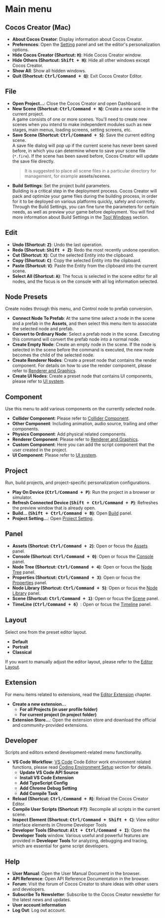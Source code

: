 # Main menu

## Cocos Creator (Mac)

* **About Cocos Creator**: Display information about Cocos Creator.
* **Preferences**: Open the [Setting](editor-panels/preferences.md) panel and set the editor's personalization options.
* **Hide Cocos Creator (Shortcut: <kbd>H</kbd>)**: Hide Cocos Creator window.
* **Hide Others (Shortcut: <kbd>Shift + H</kbd>)**: Hide all other windows except Cocos Creator.
* **Show All**: Show all hidden windows.
* **Quit (Shortcut: <kbd>Ctrl/Command + Q</kbd>)**: Exit Cocos Creator Editor.

## File

* **Open Project...**: Close the Cocos Creator and open Dashboard.
* **New Scene (Shortcut: <kbd>Ctrl/Command + N</kbd>)**: Create a new scene in the current project.<br>
A game consists of one or more scenes. You'll need to create new scenes when you intend to make independent modules such as new stages, main menus, loading screens, setting screens, etc.
* **Save Scene (Shortcut: <kbd>Ctrl/Command + S</kbd>)**: Save the current editing scene.<br>
A save file dialog will pop up if the current scene has never been saved before, in which you can determine where to save your scene file (`*.fire`). If the scene has been saved before, Cocos Creator will update the save file directly.
  > It is suggested to place all scene files in a particular directory for management, for example **assets/scenes**.
* **Build Settings**: Set the project build parameters.<br>
Building is a critical step in the deployment process. Cocos Creator will pack and optimize your game files during the building process, in order for it to be deployed on various platforms quickly, safely and correctly. Through the Build Settings, you can fine tune the parameters for certain needs, as well as preview your game before deployment.
You will find more information about Build Settings in the [Tool Windows](#tool-windows) section.

## Edit

* **Undo (Shortcut: <kbd>Z</kbd>)**: Undo the last operation.
* **Redo (Shortcut: <kbd>Shift + Z</kbd>)**: Redo the most recently undone operation.
* **Cut (Shortcut: <kbd>X</kbd>)**: Cut the selected Entity into the clipboard.
* **Copy (Shortcut: <kbd>C</kbd>)**: Copy the selected Entity into the clipboard.
* **Paste (Shortcut: <kbd>V</kbd>)**: Paste the Entity from the clipboard into the current scene.
* **Select All (Shortcut: <kbd>A</kbd>)**: The focus is selected in the scene editor for all nodes, and the focus is on the console with all log information selected.

<!-- * **Play (Shortcut: <kbd>Ctrl/Command + P</kbd> )**
Play the current scene in a browser.
* **Reload Connected Device (Shortcut: <kbd>Shift + Ctrl/Command + P</kbd>)**
Reload the browser tab that is playing the current scene.
-->

## Node Presets

Create nodes through this menu, and Control node to prefab conversion.

* **Connect Node To Prefab**: At the same time select a node in the scene and a prefab in the **Assets**, and then select this menu item to associate the selected node and prefab.
* **Convert to Ordinary Node**: Select a prefab node in the scene. Executing this command will convert the prefab node into a normal node.
* **Create Empty Node**: Create an empty node in the scene. If the node is selected in the scene before the command is executed, the new node becomes the child of the selected node.
* **Create Renderer Nodes**: Create a preset node that contains the render component. For details on how to use the render component, please refer to [Renderer and Graphics](../../render/index.md).
* **Create UI Nodes**: Create a preset node that contains UI components, please refer to [UI system](../../ui/index.md).

## Component

Use this menu to add various components on the currently selected node.

* **Collider Component**: Please refer to [Collider Component](../../physics/collision/edit-collider-component.md).
* **Other Component**: Including animation, audio source, trailing and other components.
* **Physics Component**: Add physical related components.
* **Renderer Component**: Please refer to [Renderer and Graphics](../../render/index.md).
* **Custom Component**: Here you can add the script component that the user created in the project.
* **UI Component**: Please refer to [UI system](../../ui/index.md).

## Project

Run, build projects, and project-specific personalization configurations.

* **Play On Device (<kbd>Ctrl/Command + P</kbd>)**: Run the project in a browser or simulator.
* **Refresh Connected Device (<kbd>Shift + Ctrl/Command + P</kbd>)**: Refreshes the preview window that is already open.
* **Build... (<kbd>Shift + Ctrl/Command + B</kbd>)**: Open [Build](../../publish/index.md) panel.
* **Project Setting...**: Open [Project Setting](editor-panels/project-settings.md).

## Panel

* **Assets (Shortcut: <kbd>Ctrl/Command + 2</kbd>)**: Open or focus the [Assets](editor-panels/assets.md) panel.
* **Console (Shortcut: <kbd>Ctrl/Command + 0</kbd>)**: Open or focus the [Console](editor-panels/console.md) panel.
* **Node Tree (Shortcut: <kbd>Ctrl/Command + 4</kbd>)**: Open or focus the [Node Tree](editor-panels/node-tree.md) panel.
* **Properties (Shortcut: <kbd>Ctrl/Command + 3</kbd>)**: Open or focus the [Properties](editor-panels/properties.md) panel.
* **Node Library (Shortcut: <kbd>Ctrl/Command + 5</kbd>)**: Open or focus the [Node Library](editor-panels/node-library.md) panel.
* **Scene (Shortcut: <kbd>Ctrl/Command + 1</kbd>)**: Open or focus the [Scene](editor-panels/scene.md) panel.
* **TimeLine (<kbd>Ctrl/Command + 6</kbd>）**: Open or focus the [Timeline](../../animation/animation.md) panel.

## Layout

Select one from the preset editor layout.

* **Default**
* **Portrait**
* **Classical**

If you want to manually adjust the editor layout, please refer to the [Editor Layout](./layout.md).

## Extension

For menu items related to extensions, read the [Editor Extension](../../extension/index.md) chapter.

* **Create a new extension...**
  * **For all Projects (in user profile folder)**
  * **For current project (in project folder)**
* **Extension Store...**: Open the extension store and download the official and community-provided extensions.

## Developer

Scripts and editors extend development-related menu functionality.

* **VS Code Workflow**: [VS Code](http://code.visualstudio.com/) Code Editor work environment related functions, please read [Coding Environment Setup](../coding-setup.md) section for details.
  * **Update VS Code API Source**
  * **Install VS Code Extension**
  * **Add TypeScript Config**
  * **Add Chrome Debug Setting**
  * **Add Compile Task**
* **Reload (Shortcut: <kbd>Ctrl/Command + R</kbd>)**: Reload the Cocos Creator Editor.
* **Compile User Scripts (Shortcut: <kbd>F7</kbd>)**: Recompile all scripts in the current scene.
* **Inspect Element (Shortcut: <kbd>Ctrl/Command + Shift + C</kbd>)**: View editor interface elements in Chrome Developer Tools
* **Developer Tools (Shortcut: <kbd>Alt + Ctrl/Command + I</kbd>)**: Open the **Developer Tools** window. Various useful and powerful features are provided in **Developer Tools** for analyzing, debugging and tracing, which are essential for game script developers.

## Help

* **User Manual**: Open the User Manual Document in the browser.
* **API Reference**: Open API Reference Documentation in the browser.
* **Forum**: Visit the forum of Cocos Creator to share ideas with other users and developers.
* **Subscribe To Newsletter**: Subscribe to the Cocos Creator newsletter for the latest news and updates.
* **User account information**
* **Log Out**: Log out account.
